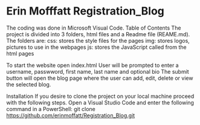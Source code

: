 # Erin Mofffatt Registration_Blog
The coding was done in Microsoft Visual Code.
Table of Contents The project is divided into 3 folders, html files and a Readme file (REAME.md). 
The folders are: 
css: stores the style files for the pages 
img: stores logos, pictures to use in the webpages 
js: stores the JavaScript called from the html pages 

To start the website open index.html
User will be prompted to enter a username, passwword, first name, last name and optional bio
The submit button will open the blog page where the user can add, edit, delete or view the selected blog.

Installation If you desire to clone the project on your local machine proceed with the following steps. 
Open a Visual Studio Code and enter the following command in a PowerShell: git clone https://github.com/erinmoffatt/Registration_Blog.git
